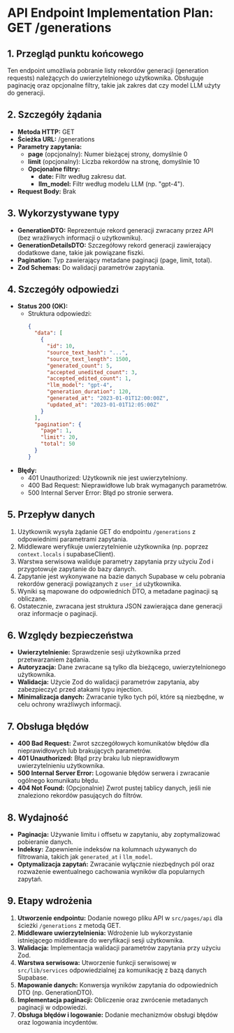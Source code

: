 # API Endpoint Implementation Plan: GET /generations

## 1. Przegląd punktu końcowego

Ten endpoint umożliwia pobranie listy rekordów generacji (generation requests) należących do uwierzytelnionego użytkownika. Obsługuje paginację oraz opcjonalne filtry, takie jak zakres dat czy model LLM użyty do generacji.

## 2. Szczegóły żądania

- **Metoda HTTP:** GET
- **Ścieżka URL:** /generations
- **Parametry zapytania:**
  - **page** (opcjonalny): Numer bieżącej strony, domyślnie 0
  - **limit** (opcjonalny): Liczba rekordów na stronę, domyślnie 10
  - **Opcjonalne filtry:**
    - **date:** Filtr według zakresu dat.
    - **llm_model:** Filtr według modelu LLM (np. "gpt-4").
- **Request Body:** Brak

## 3. Wykorzystywane typy

- **GenerationDTO:** Reprezentuje rekord generacji zwracany przez API (bez wrażliwych informacji o użytkowniku).
- **GenerationDetailsDTO:** Szczegółowy rekord generacji zawierający dodatkowe dane, takie jak powiązane fiszki.
- **Pagination:** Typ zawierający metadane paginacji (page, limit, total).
- **Zod Schemas:** Do walidacji parametrów zapytania.

## 4. Szczegóły odpowiedzi

- **Status 200 (OK):**
  - Struktura odpowiedzi:
    ```json
    {
      "data": [
        {
          "id": 10,
          "source_text_hash": "...",
          "source_text_length": 1500,
          "generated_count": 5,
          "accepted_unedited_count": 3,
          "accepted_edited_count": 1,
          "llm_model": "gpt-4",
          "generation_duration": 120,
          "generated_at": "2023-01-01T12:00:00Z",
          "updated_at": "2023-01-01T12:05:00Z"
        }
      ],
      "pagination": {
        "page": 1,
        "limit": 20,
        "total": 50
      }
    }
    ```
- **Błędy:**
  - 401 Unauthorized: Użytkownik nie jest uwierzytelniony.
  - 400 Bad Request: Nieprawidłowe lub brak wymaganych parametrów.
  - 500 Internal Server Error: Błąd po stronie serwera.

## 5. Przepływ danych

1. Użytkownik wysyła żądanie GET do endpointu `/generations` z odpowiednimi parametrami zapytania.
2. Middleware weryfikuje uwierzytelnienie użytkownika (np. poprzez `context.locals` i supabaseClient).
3. Warstwa serwisowa waliduje parametry zapytania przy użyciu Zod i przygotowuje zapytanie do bazy danych.
4. Zapytanie jest wykonywane na bazie danych Supabase w celu pobrania rekordów generacji powiązanych z `user_id` użytkownika.
5. Wyniki są mapowane do odpowiednich DTO, a metadane paginacji są obliczane.
6. Ostatecznie, zwracana jest struktura JSON zawierająca dane generacji oraz informacje o paginacji.

## 6. Względy bezpieczeństwa

- **Uwierzytelnienie:** Sprawdzenie sesji użytkownika przed przetwarzaniem żądania.
- **Autoryzacja:** Dane zwracane są tylko dla bieżącego, uwierzytelnionego użytkownika.
- **Walidacja:** Użycie Zod do walidacji parametrów zapytania, aby zabezpieczyć przed atakami typu injection.
- **Minimalizacja danych:** Zwracanie tylko tych pól, które są niezbędne, w celu ochrony wrażliwych informacji.

## 7. Obsługa błędów

- **400 Bad Request:** Zwrot szczegółowych komunikatów błędów dla nieprawidłowych lub brakujących parametrów.
- **401 Unauthorized:** Błąd przy braku lub nieprawidłowym uwierzytelnieniu użytkownika.
- **500 Internal Server Error:** Logowanie błędów serwera i zwracanie ogólnego komunikatu błędu.
- **404 Not Found:** (Opcjonalnie) Zwrot pustej tablicy danych, jeśli nie znaleziono rekordów pasujących do filtrów.

## 8. Wydajność

- **Paginacja:** Używanie limitu i offsetu w zapytaniu, aby zoptymalizować pobieranie danych.
- **Indeksy:** Zapewnienie indeksów na kolumnach używanych do filtrowania, takich jak `generated_at` i `llm_model`.
- **Optymalizacja zapytań:** Zwracanie wyłącznie niezbędnych pól oraz rozważenie ewentualnego cachowania wyników dla popularnych zapytań.

## 9. Etapy wdrożenia

1. **Utworzenie endpointu:** Dodanie nowego pliku API w `src/pages/api` dla ścieżki `/generations` z metodą GET.
2. **Middleware uwierzytelnienia:** Wdrożenie lub wykorzystanie istniejącego middleware do weryfikacji sesji użytkownika.
3. **Walidacja:** Implementacja walidacji parametrów zapytania przy użyciu Zod.
4. **Warstwa serwisowa:** Utworzenie funkcji serwisowej w `src/lib/services` odpowiedzialnej za komunikację z bazą danych Supabase.
5. **Mapowanie danych:** Konwersja wyników zapytania do odpowiednich DTO (np. GenerationDTO).
6. **Implementacja paginacji:** Obliczenie oraz zwrócenie metadanych paginacji w odpowiedzi.
7. **Obsługa błędów i logowanie:** Dodanie mechanizmów obsługi błędów oraz logowania incydentów.
